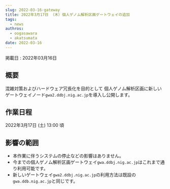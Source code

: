 ```yaml
---
slug: 2022-03-16-gateway
title: 2022年3月17日 （木）個人ゲノム解析区画ゲートウェイの追加
tags:
  - news
authros:
  - oogasawara
  - akatsumata
date: 2022-03-16
---
```


掲載日 : 2022年03月16日

## 概要

混雑対策およびハードウェア冗長化を目的として
個人ゲノム解析区画に新しいゲートウェイノード`gwa2.ddbj.nig.ac.jp`を導入し公開します。


## 作業日程

2022年3月17日 (土) 13:00 頃 


## 影響の範囲

- 本作業に伴うシステムの停止などの影響はありません。
- 今までの個人ゲノム解析区画ゲートウェイ`gwa.ddbj.nig.ac.jp`はこれまで通り利用可能です。
- 新しいゲートウェイ`gwa2.ddbj.nig.ac.jp`の利用方法は既設の`gwa.ddb.nig.ac.jp`と同じです。

